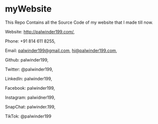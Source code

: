 # myWebsite
This Repo Contains all the Source Code of my website that I made till now.

Website: http://palwinder199.com/,

Phone: +91 814 611 8255,

Email: palwinder199@gmail.com, hi@palwinder199.com,

Github: palwinder199,

Twitter: @palwinder199,

LinkedIn: palwinder199,

Facebook: palwinder199,

Instagram: palwidner199,

SnapChat: palwinder.199,

TikTok: @palwinder199
